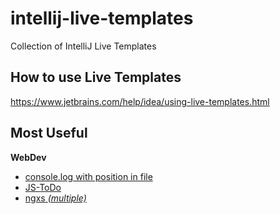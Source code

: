 # intellij-live-templates
Collection of IntelliJ Live Templates

## How to use Live Templates

https://www.jetbrains.com/help/idea/using-live-templates.html

## Most Useful

**WebDev**
* [console.log with position in file](https://github.com/JanMalch/intellij-live-templates/blob/master/WebDev/console-log.md)
* [JS-ToDo](https://github.com/JanMalch/intellij-live-templates/blob/master/WebDev/jstodo.md)
* [ngxs *(multiple)*](https://github.com/JanMalch/intellij-live-templates/blob/master/WebDev/ngxs.md)
